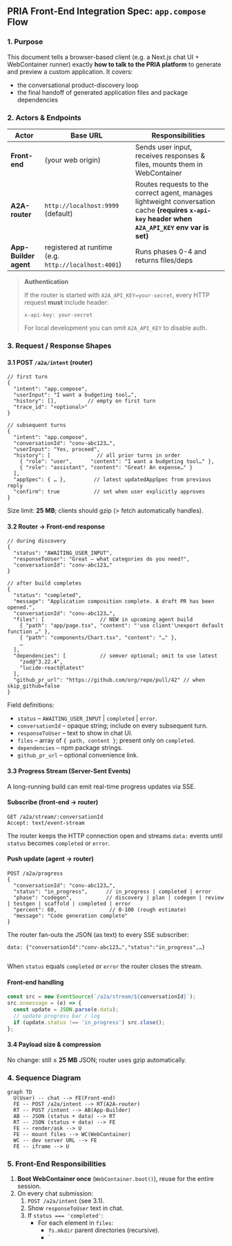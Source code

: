 ## PRIA Front-End Integration Spec: `app.compose` Flow

### 1. Purpose
This document tells a browser-based client (e.g. a Next.js chat UI + WebContainer runner) exactly **how to talk to the PRIA platform** to generate and preview a custom application.  It covers:

* the conversational product-discovery loop
* the final handoff of generated application files and package dependencies

### 2. Actors & Endpoints
| Actor | Base URL | Responsibilities |
|-------|----------|------------------|
| **Front-end** | (your web origin) | Sends user input, receives responses & files, mounts them in WebContainer |
| **A2A-router** | `http://localhost:9999` (default) | Routes requests to the correct agent, manages lightweight conversation cache **(requires `x-api-key` header when `A2A_API_KEY` env var is set)** |
| **App-Builder agent** | registered at runtime (e.g. `http://localhost:4001`) | Runs phases 0-4 and returns files/deps |

> **Authentication**
> 
> If the router is started with `A2A_API_KEY=your-secret`, every HTTP request **must** include header:
> 
> ```
> x-api-key: your-secret
> ```
> 
> For local development you can omit `A2A_API_KEY` to disable auth.

### 3. Request / Response Shapes
#### 3.1 POST `/a2a/intent` (router)
```
// first turn
{
  "intent": "app.compose",
  "userInput": "I want a budgeting tool…",
  "history": [],          // empty on first turn
  "trace_id": "<optional>"
}

// subsequent turns
{
  "intent": "app.compose",
  "conversationId": "conv-abc123…",
  "userInput": "Yes, proceed",
  "history": [               // all prior turns in order
    { "role": "user",      "content": "I want a budgeting tool…" },
    { "role": "assistant", "content": "Great! An expense…" }
  ],
  "appSpec": { … },         // latest updatedAppSpec from previous reply
  "confirm": true           // set when user explicitly approves
}
```
Size limit: **25 MB**; clients should gzip (> fetch automatically handles).

#### 3.2 Router → Front-end response
```
// during discovery
{
  "status": "AWAITING_USER_INPUT",
  "responseToUser": "Great – what categories do you need?",
  "conversationId": "conv-abc123…"
}

// after build completes
{
  "status": "completed",
  "message": "Application composition complete. A draft PR has been opened.",
  "conversationId": "conv-abc123…",
  "files": [                  // NEW in upcoming agent build
    { "path": "app/page.tsx", "content": "'use client'\nexport default function …" },
    { "path": "components/Chart.tsx", "content": "…" },
    …
  ],
  "dependencies": [           // semver optional; omit to use latest
    "zod@^3.22.4",
    "lucide-react@latest"
  ],
  "github_pr_url": "https://github.com/org/repo/pull/42" // when skip_github=false
}
```

Field definitions:
* `status` – `AWAITING_USER_INPUT` | `completed` | `error`.
* `conversationId` – opaque string; include on every subsequent turn.
* `responseToUser` – text to show in chat UI.
* `files` – array of `{ path, content }`; present only on `completed`.
* `dependencies` – npm package strings.
* `github_pr_url` – optional convenience link.

#### 3.3 Progress Stream (Server-Sent Events)
A long-running build can emit real-time progress updates via SSE.

#### Subscribe (front-end → router)
```
GET /a2a/stream/:conversationId
Accept: text/event-stream
```
The router keeps the HTTP connection open and streams `data:` events until `status` becomes `completed` or `error`.

#### Push update (agent → router)
```
POST /a2a/progress
{
  "conversationId": "conv-abc123…",
  "status": "in_progress",      // in_progress | completed | error
  "phase": "codegen",           // discovery | plan | codegen | review | testgen | scaffold | completed | error
  "percent": 60,                 // 0-100 (rough estimate)
  "message": "Code generation complete"
}
```
The router fan-outs the JSON (as text) to every SSE subscriber:
```
data: {"conversationId":"conv-abc123…","status":"in_progress",…}


```
When `status` equals `completed` or `error` the router closes the stream.

#### Front-end handling
```ts
const src = new EventSource(`/a2a/stream/${conversationId}`);
src.onmessage = (e) => {
  const update = JSON.parse(e.data);
  // update progress bar / log
  if (update.status !== 'in_progress') src.close();
};
```

#### 3.4 Payload size & compression
No change: still ≤ **25 MB** JSON; router uses gzip automatically.

### 4. Sequence Diagram
```mermaid
graph TD
  U(User) -- chat --> FE(Front-end)
  FE -- POST /a2a/intent --> RT(A2A-router)
  RT -- POST /intent --> AB(App-Builder)
  AB -- JSON (status + data) --> RT
  RT -- JSON (status + data) --> FE
  FE -- render/ask --> U
  FE -- mount files --> WC(WebContainer)
  WC -- dev server URL --> FE
  FE -- iframe --> U
```

### 5. Front-End Responsibilities
1. **Boot WebContainer once** (`WebContainer.boot()`), reuse for the entire session.
2. On every chat submission:
   1. `POST /a2a/intent` (see 3.1).
   2. Show `responseToUser` text in chat.
   3. If `status === 'completed'`:
      * For each element in `files`:
        * `fs.mkdir` parent directories (recursive).
        * `